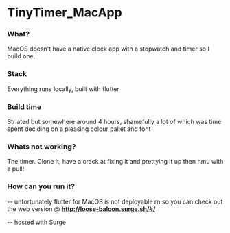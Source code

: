 # TinyTimer_MacApp

### What? 
MacOS doesn't have a native clock app with a stopwatch and timer so I build one. 

### Stack 
Everything runs locally, built with flutter 

### Build time 
Striated but somewhere around 4 hours, shamefully a lot of which was time spent deciding on a pleasing colour pallet and font

### Whats not working? 
The timer. Clone it, have a crack at fixing it and prettying it up then hmu with a pull!

### How can you run it? 
-- unfortunately flutter for MacOS is not deployable rn so you can check out the web version @ **http://loose-baloon.surge.sh/#/**

-- hosted with Surge 
